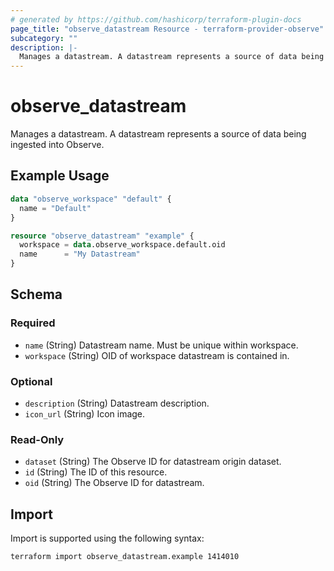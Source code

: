 ```yaml
---
# generated by https://github.com/hashicorp/terraform-plugin-docs
page_title: "observe_datastream Resource - terraform-provider-observe"
subcategory: ""
description: |-
  Manages a datastream. A datastream represents a source of data being ingested into Observe.
---
```

# observe_datastream

Manages a datastream. A datastream represents a source of data being ingested into Observe.
## Example Usage
```terraform
data "observe_workspace" "default" {
  name = "Default"
}

resource "observe_datastream" "example" {
  workspace = data.observe_workspace.default.oid
  name      = "My Datastream"
}
```
<!-- schema generated by tfplugindocs -->
## Schema

### Required

- `name` (String) Datastream name. Must be unique within workspace.
- `workspace` (String) OID of workspace datastream is contained in.

### Optional

- `description` (String) Datastream description.
- `icon_url` (String) Icon image.

### Read-Only

- `dataset` (String) The Observe ID for datastream origin dataset.
- `id` (String) The ID of this resource.
- `oid` (String) The Observe ID for datastream.
## Import
Import is supported using the following syntax:
```shell
terraform import observe_datastream.example 1414010
```
